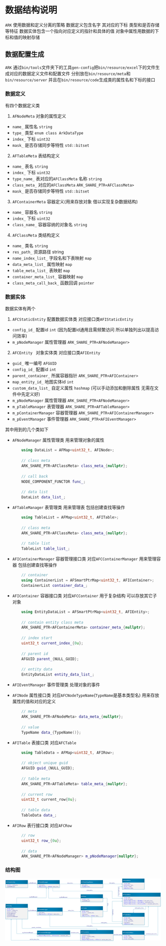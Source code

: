 # 数据结构说明

`ARK` 使用数据和定义分离的策略 数据定义包含名字 其对应的下标 类型和是否存储等特征 数据实体包含一个指向对应定义的指针和具体的值 对象中属性用数据的下标和值的映射存储

## 数据配置生成

`ARK` 通过`bin/tools`文件夹下的工具`gen-config`把`bin/resource/excel`下的文件生成对应的数据定义文件和配置文件 分别放在`bin/resource/meta`和`bin/resource/server` 并且在`bin/resource/code`生成类的属性名和下标的接口

### 数据定义

有四个数据定义类

1. `AFNodeMeta` 对象的属性定义

- `name_` 属性名 `string`
- `type_` 类型 `enum class ArkDataType`
- `index_` 下标 `uint32`
- `mask_` 是否存储同步等特性 `std::bitset`

2. `AFTableMeta` 表结构定义

- `name_` 表名 `string`
- `index_` 下标 `uint32`
- `type_name_` 表对应的`AFClassMeta` 名称 `string`
- `class_meta_` 对应的`AFClassMeta` `ARK_SHARE_PTR<AFClassMeta>`
- `mask_` 是否存储同步等特性 `std::bitset`

3. `AFContainerMeta` 容器定义(用来存放对象 借以实现复杂数据结构)

- `name_` 容器名 `string`
- `index_` 下标 `uint32`
- `class_name_` 容器容纳的对象名 `string`

4. `AFClassMeta` 类结构定义

- `name_` 类名 `string`
- `res_path_` 资源路径 string
- `name_index_list_` 字段名和下表映射 `map`
- `data_meta_list_` 属性映射 `map`
- `table_meta_list_` 表映射 `map`
- `container_meta_list_` 容器映射 `map`
- `class_meta_call_back_` 函数回调 `pointer`

### 数据实体

数据实体有两个

1. `AFCStaticEntity` 配置数据实体类 对应接口类`AFIStaticEntity `

- `config_id_` 配置id `int` (因为配置id通用且需频繁访问 所以单独列出以提高访问效率)
- `m_pNodeManager` 属性管理器 `ARK_SHARE_PTR<AFNodeManager>`

2. `AFCEntity ` 对象实体类 对应接口类`AFIEntity `

- `guid_` 唯一编号 `AFGUID`
- `config_id_` 配置id `int`
- `parent_container_` 所属容器指针 `ARK_SHARE_PTR<AFIContainer>`
- `map_entity_id_` 地图实体id `int`
- `custom_data_list_` 自定义属性 `hashmap` (可以手动添加和删除属性 无需在文件中先定义好)
- `m_pNodeManager` 属性管理器 `ARK_SHARE_PTR<AFNodeManager>`
- `m_pTableManager` 表管理器 `ARK_SHARE_PTR<AFTableManager>`
- `m_pContainerManager` 容器管理器 `ARK_SHARE_PTR<AFIContainerManager>`
- `m_pEventManager` 事件管理器 `ARK_SHARE_PTR<AFIEventManager>`

其中用到的几个类如下

- `AFNodeManager` 属性管理类 用来管理对象的属性

  ```cpp
      using DataList = AFMap<uint32_t, AFINode>;
  
      // class meta
      ARK_SHARE_PTR<AFClassMeta> class_meta_{nullptr};
  
      // call back
      NODE_COMPONENT_FUNCTOR func_;
  
      // data list
      DataList data_list_;
  ```

- `AFTableManager` 表管理类 用来管理表 包括创建查找等操作

  ```cpp
      using TableList = AFMap<uint32_t, AFITable>;
  
      // class meta
      ARK_SHARE_PTR<AFClassMeta> class_meta_{nullptr};
  
      // table list
      TableList table_list_;
  ```

- `AFIContainerManager` 容器管理接口类 对应`AFCContainerManager` 用来管理容器 包括创建查找等操作

  ```cpp
      // container
      using ContainerList = AFSmartPtrMap<uint32_t, AFIContainer>;
      ContainerList container_data_;
  ```

- `AFIContainer` 容器接口类 对应`AFCContainer` 用于复杂结构 可以存放其它子对象

  ```cpp
      using EntityDataList = AFSmartPtrMap<uint32_t, AFIEntity>;
  
      // contain entity class meta
      ARK_SHARE_PTR<AFContainerMeta> container_meta_{nullptr};
  
      // index start
      uint32_t current_index_{0u};
  
      // parent id
      AFGUID parent_{NULL_GUID};
  
      // entity data
      EntityDataList entity_data_list_;
  ```

- `AFIEventManager` 事件管理类 处理对象的事件

- `AFINode` 属性接口类  对应`AFCNodeTypeName`(`TypeName`是基本类型名) 用来存放属性的值和对应的定义

  ```cpp
      // meta
      ARK_SHARE_PTR<AFNodeMeta> data_meta_{nullptr};
  
      // value
      TypeName data_{TypeName()};
  ```

- `AFITable` 表接口类 对应`AFCTable`

  ```cpp
      using TableData = AFMap<uint32_t, AFIRow>;
  
      // object unique guid
      AFGUID guid_{NULL_GUID};
  
      // table meta
      ARK_SHARE_PTR<AFTableMeta> table_meta_{nullptr};
  
      // current row
      uint32_t current_row{0u};
  
      // table data
      TableData data_;
  ```

- `AFIRow` 表行接口类 对应`AFCRow`

  ```cpp
      // row
      uint32_t row_{0u};
  
      // data
      ARK_SHARE_PTR<AFNodeManager> m_pNodeManager{nullptr};
  ```

### 结构图

![data structure](../_images/data-structure.png)